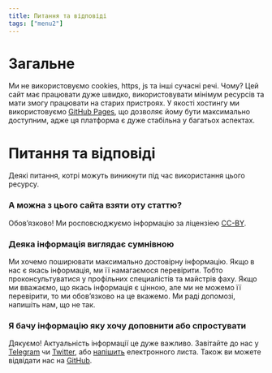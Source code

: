 ```yaml
---
title: Питання та відповіді
tags: ["menu2"]
---
```


# Загальне

Ми не використовуємо cookies, https, js та інші сучасні речі. Чому? Цей сайт має працювати дуже швидко, використовувати мінімум ресурсів та мати змогу працювати на старих пристроях. У якості хостингу ми використовуємо [GitHub Pages](https://pages.github.com/), що дозволяє йому бути максимально доступним, адже ця платформа є дуже стабільна у багатьох аспектах. 

# Питання та відповіді

Деякі питання, котрі можуть виникнути під час використання цього ресурсу.

### А можна з цього сайта взяти оту статтю?

Обовʼязково! Ми росповсюджуємо інформацію за ліцензіею [CC-BY](https://creativecommons.org/licenses/?lang=uk). 


### Деяка інформація виглядає сумнівною

Ми хочемо поширювати максимально достовірну інформацію. Якщо в нас є якась інформація, ми її намагаємося перевірити. Тобто проконсультуватися у профільних специалістів та майстрів фаху. Якщо ми вважаємо, що якась інформація є цінною, але ми не можемо її перевірити, то ми обовʼязково на це вкажемо. Ми раді допомозі, напишіть нам, що не так.


### Я бачу інформацію яку хочу доповнити або спростувати

Дякуємо! Актуальність інформації це дуже важливо. Завітайте до нас у [Telegram](https://t.me/+MHzUj_HEp5ExYjRi) чи [Twitter](), або [напішить](mailto:contact@alarm.org.ua) електронного листа. Також ви можете відвідати нас на [GitHub](https://github.com/alarm-org-ua).
